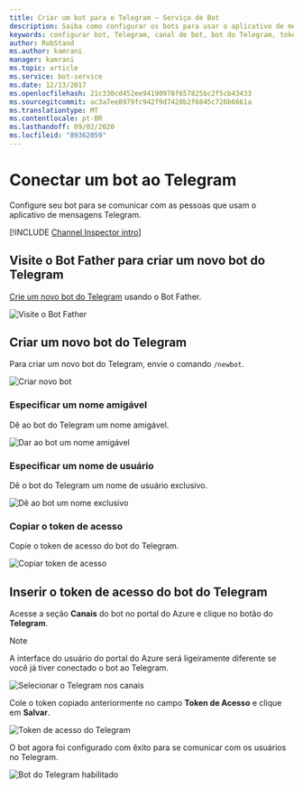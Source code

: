 ```yaml
---
title: Criar um bot para o Telegram – Serviço de Bot
description: Saiba como configurar os bots para usar o aplicativo de mensagens Telegram para se comunicar com pessoas. Consulte Como conectar bots ao Telegram.
keywords: configurar bot, Telegram, canal de bot, bot do Telegram, token de acesso
author: RobStand
ms.author: kamrani
manager: kamrani
ms.topic: article
ms.service: bot-service
ms.date: 12/13/2017
ms.openlocfilehash: 21c330cd452ee94190978f657825bc2f5cb43433
ms.sourcegitcommit: ac3a7ee8979fc942f9d7420b2f6845c726b6661a
ms.translationtype: MT
ms.contentlocale: pt-BR
ms.lasthandoff: 09/02/2020
ms.locfileid: "89362059"
---
```

# <a name="connect-a-bot-to-telegram"></a>Conectar um bot ao Telegram

Configure seu bot para se comunicar com as pessoas que usam o aplicativo de mensagens Telegram.

[!INCLUDE [Channel Inspector intro](~/includes/snippet-channel-inspector.md)]

## <a name="visit-the-bot-father-to-create-a-new-telegram-bot"></a>Visite o Bot Father para criar um novo bot do Telegram

<a href="https://telegram.me/botfather" target="_blank">Crie um novo bot do Telegram</a> usando o Bot Father.

![Visite o Bot Father](~/media/channels/tg-StepVisitBotFather.png)

## <a name="create-a-new-telegram-bot"></a>Criar um novo bot do Telegram
Para criar um novo bot do Telegram, envie o comando `/newbot`.

![Criar novo bot](~/media/channels/tg-StepNewBot.png)

### <a name="specify-a-friendly-name"></a>Especificar um nome amigável

Dê ao bot do Telegram um nome amigável.

![Dar ao bot um nome amigável](~/media/channels/tg-StepNameBot.png)

### <a name="specify-a-username"></a>Especificar um nome de usuário

Dê o bot do Telegram um nome de usuário exclusivo.

![Dê ao bot um nome exclusivo](~/media/channels/tg-StepUsername.png)

### <a name="copy-the-access-token"></a>Copiar o token de acesso

Copie o token de acesso do bot do Telegram.

![Copiar token de acesso](~/media/channels/tg-StepBotCreated.png)

## <a name="enter-the-telegram-bots-access-token"></a>Inserir o token de acesso do bot do Telegram

Acesse a seção **Canais** do bot no portal do Azure e clique no botão do **Telegram**. 

> [!NOTE]
>  A interface do usuário do portal do Azure será ligeiramente diferente se você já tiver conectado o bot ao Telegram. 

![Selecionar o Telegram nos canais](~/media/channels/tg-connectBot-Azure.png)

Cole o token copiado anteriormente no campo **Token de Acesso** e clique em **Salvar**.

![Token de acesso do Telegram](~/media/channels/tg-accessToken-Azure.png)

O bot agora foi configurado com êxito para se comunicar com os usuários no Telegram. 

![Bot do Telegram habilitado](~/media/channels/tg-botEnabled-Azure.png)
